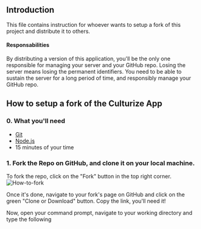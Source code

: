 ## Introduction

This file contains instruction for whoever wants to setup a fork of this project and distribute it to others.

#### Responsabilities

By distributing a version of this application, you'll be the only one responsible for managing your server and your GitHub repo.
Losing the server means losing the permanent identifiers. You need to be able to sustain the server for a long period of time, and responsibly
manage your GitHub repo.


## How to setup a fork of the Culturize App

### 0. What you'll need
  * [Git](https://git-scm.com/)
  * [Node.js](https://nodejs.org/en/)
  * 15 minutes of your time

### 1. Fork the Repo on GitHub, and clone it on your local machine.
  To fork the repo, click on the "Fork" button in the top right corner.
  ![How-to-fork](https://github-images.s3.amazonaws.com/help/bootcamp/Bootcamp-Fork.png)
  
  Once it's done, navigate to your fork's page on GitHub and click on the green "Clone or Download" button. Copy the link, you'll need it!
  
  Now, open your command prompt, navigate to your working directory and type the following
 
